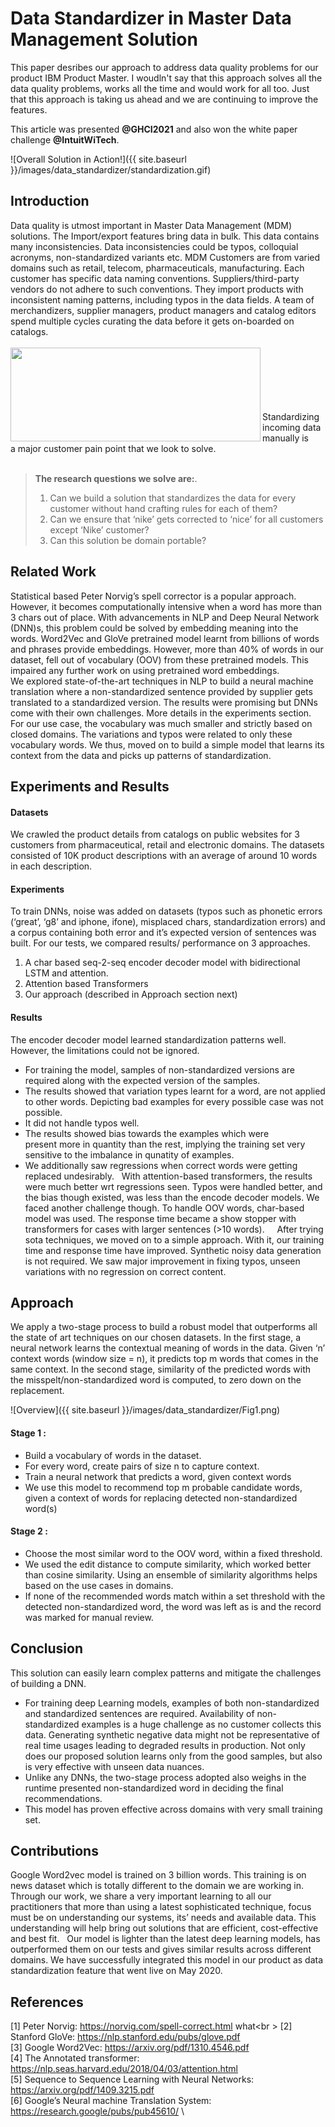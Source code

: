 # Data Standardizer in Master Data Management Solution
This paper desribes our approach to address data quality problems for our product IBM Product Master. I woudln't say that this approach solves all the data quality problems, works all the time and would work for all too. Just that this approach is taking us ahead and we are continuing to improve the features. 

This article was presented **@GHCI2021** and also won the white paper challenge **@IntuitWiTech**.

![Overall Solution in Action!]({{ site.baseurl }}/images/data_standardizer/standardization.gif)

## Introduction

Data quality is utmost important in Master Data Management (MDM) solutions. The Import/export features bring data in bulk. This data contains many inconsistencies. Data inconsistencies could be typos, colloquial acronyms, non-standardized variants etc. MDM Customers are from varied domains such as retail, telecom, pharmaceuticals, manufacturing. Each customer has specific data naming conventions. Suppliers/third-party vendors do not adhere to such conventions. They import products with inconsistent naming patterns, including typos in the data fields. A team of merchandizers, supplier managers, product managers and catalog editors spend multiple cycles curating the data before it gets on-boarded on catalogs.\
\
<a href="url"><img src="{{ site.baseurl }}/images/data_standardizer/table1.png" align="left" height="150" width="400" ></a>
<br />
<br />
\
\
\
\
Standardizing incoming data manually is a major customer pain point that we look to solve.
<br />
<br />
> **The research questions we solve are:**.  
> 1. Can we build a solution that standardizes the data for every customer without hand crafting rules for each of them?  
> 2. Can we ensure that ‘nike’ gets corrected to ‘nice’ for all customers except ‘Nike’ customer?  
> 3. Can this solution be domain portable?  

## Related Work
Statistical based Peter Norvig’s spell corrector is a popular approach. However, it becomes computationally intensive when a word has more than 3 chars out of place. With advancements in NLP and Deep Neural Network (DNN)s, this problem could be solved by embedding meaning into the words. Word2Vec and GloVe pretrained model learnt from billions of words and phrases provide embeddings. However, more than 40% of words in our dataset, fell out of vocabulary (OOV) from these pretrained models. This impaired any further work on using pretrained word embeddings. \
We explored state-of-the-art techniques in NLP to build a neural machine translation where a non-standardized sentence provided by supplier gets translated to a standardized version. The results were promising but DNNs come with their own challenges. More details in the experiments section. For our use case, the vocabulary was much smaller and strictly based on closed domains. The variations and typos were related to only these vocabulary words. We thus, moved on to build a simple model that learns its context from the data and picks up patterns of standardization.


## Experiments and Results
#### Datasets
We crawled the product details from catalogs on public websites for 3 customers from pharmaceutical, retail and electronic domains. The datasets consisted of 10K product descriptions with an average of around 10 words in each description.


#### Experiments
To train DNNs, noise was added on datasets (typos such as phonetic errors (‘great’, ‘g8’ and iphone, ifone), misplaced chars, standardization errors) and a corpus containing both error and it’s expected version of sentences was built. For our tests, we compared results/ performance on 3 approaches. 
1. A char based seq-2-seq encoder decoder model with bidirectional LSTM and attention.  
2. Attention based Transformers
3. Our approach (described in Approach section next)


#### Results
The encoder decoder model learned standardization patterns well. However, the limitations could not be ignored.
* For training the model, samples of non-standardized versions are required along with the expected version of the samples. 
* The results showed that variation types learnt for a word, are not applied to other words. Depicting bad examples for every possible case was not possible.
* It did not handle typos well.
* The results showed bias towards the examples which were present more in quantity than the rest, implying the training set very sensitive to the imbalance in qunatity of examples.
* We additionally saw regressions when correct words were getting replaced undesirably.
 
With attention-based transformers, the results were much better wrt regressions seen. Typos were handled better, and the bias though existed, was less than the encode decoder models. We faced another challenge though. To handle OOV words, char-based model was used. The response time became a show stopper with transformers for cases with larger sentences (>10 words).  
 
After trying sota techniques, we moved on to a simple approach. With it, our training time and response time have improved. Synthetic noisy data generation is not required. We saw major improvement in fixing typos, unseen variations with no regression on correct content.


## Approach
We apply a two-stage process to build a robust model that outperforms all the state of art techniques on our chosen datasets. In the first stage, a neural network learns the contextual meaning of words in the data. Given ‘n’ context words (window size = n), it predicts top m words that comes in the same context. In the second stage, similarity of the predicted words with the misspelt/non-standardized word is computed, to zero down on the replacement. 

![Overview]({{ site.baseurl }}/images/data_standardizer/Fig1.png)

#### Stage 1 :
* Build a vocabulary of words in the dataset. 
* For every word, create pairs of size n to capture context. 
* Train a neural network that predicts a word, given context words 
* We use this model to recommend top m probable candidate words, given a context of words for replacing detected non-standardized word(s)


#### Stage 2 :
* Choose the most similar word to the OOV word, within a fixed threshold.
* We used the edit distance to compute similarity, which worked better than cosine similarity. Using an ensemble of similarity algorithms helps based on the use cases in domains.
* If none of the recommended words match within a set threshold with the detected non-standardized word, the word was left as is and the record was marked for manual review. 


## Conclusion
This solution can easily learn complex patterns and mitigate the challenges of building a DNN. 
* For training deep Learning models, examples of both non-standardized and standardized sentences are required. Availability of non-standardized examples is a huge challenge as no customer collects this data. Generating synthetic negative data might not be representative of real time usages leading to degraded results in production. Not only does our proposed solution learns only from the good samples, but also is very effective with unseen data nuances.
* Unlike any DNNs, the two-stage process adopted also weighs in the runtime presented non-standardized word in deciding the final recommendations.  
* This model has proven effective across domains with very small training set.

## Contributions
Google Word2vec model is trained on 3 billion words. This training is on news dataset which is totally different to the domain we are working in. Through our work, we share a very important learning to all our practitioners that more than using a latest sophisticated technique, focus must be on understanding our systems, its’ needs and available data. This understanding will help bring out solutions that are efficient, cost-effective and best fit.  
Our model is lighter than the latest deep learning models, has outperformed them on our tests and gives similar results across different domains. We have successfully integrated this model in our product as data standardization feature that went live on May 2020.

## References
[1] Peter Norvig: https://norvig.com/spell-correct.html what<br \>
[2] Stanford GloVe: https://nlp.stanford.edu/pubs/glove.pdf \
[3] Google Word2Vec: https://arxiv.org/pdf/1310.4546.pdf \
[4] The Annotated transformer: https://nlp.seas.harvard.edu/2018/04/03/attention.html \
[5] Sequence to Sequence Learning with Neural Networks: https://arxiv.org/pdf/1409.3215.pdf \
[6] Google’s Neural machine Translation System: https://research.google/pubs/pub45610/ \
